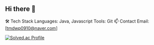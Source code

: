 ## Hi there 👋

<!--
**whitecity01/whitecity01** is a ✨ _special_ ✨ repository because its `README.md` (this file) appears on your GitHub profile.

Here are some ideas to get you started:

- 🔭 I’m currently working on ...
- 🌱 I’m currently learning ...
- 👯 I’m looking to collaborate on ...
- 🤔 I’m looking for help with ...
- 💬 Ask me about ...
- 📫 How to reach me: ...
- 😄 Pronouns: ...
- ⚡ Fun fact: ...
-->

🛠️ Tech Stack
Languages: Java, Javascript
Tools: Git
📫 Contact
Email: [tmdwp0910@naver.com]

[![Solved.ac Profile](http://mazassumnida.wtf/api/v2/generate_badge?boj=tmdwp0910)](https://solved.ac/tmdwp0910/)
